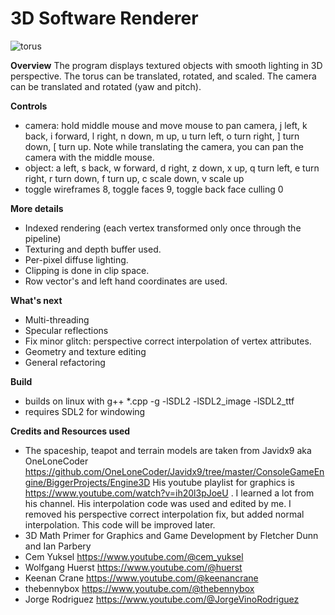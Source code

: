 # 3D Software Renderer

![torus](https://github.com/user-attachments/assets/58ee3aa8-98a6-41e5-8eae-16e81fa5bf03)

**Overview**
The program displays textured objects with smooth lighting in 3D perspective.  The torus can be translated, rotated, and scaled. The camera can be translated and rotated (yaw and pitch). 

**Controls**
- camera: hold middle mouse and move mouse to pan camera, j left, k back, i forward, l right, n down, m up, u turn left, o turn right, ] turn down, [ turn up. Note while translating the camera, you can pan the camera with the middle mouse.
- object: a left, s back, w forward, d right, z down, x up, q turn left, e turn right, r turn down, f turn up, c scale down, v scale up
- toggle wireframes 8, toggle faces 9, toggle back face culling 0

**More details**
- Indexed rendering (each vertex transformed only once through the pipeline)
- Texturing and depth buffer used.
- Per-pixel diffuse lighting.
- Clipping is done in clip space.
- Row vector's and left hand coordinates are used.

**What's next**
- Multi-threading
- Specular reflections
- Fix minor glitch: perspective correct interpolation of vertex attributes.
- Geometry and texture editing
- General refactoring

**Build**
- builds on linux with g++ *.cpp -g -lSDL2 -lSDL2_image -lSDL2_ttf
- requires SDL2 for windowing

**Credits and Resources used**
- The spaceship, teapot and terrain models are taken from Javidx9 aka OneLoneCoder https://github.com/OneLoneCoder/Javidx9/tree/master/ConsoleGameEngine/BiggerProjects/Engine3D
His youtube playlist for graphics is https://www.youtube.com/watch?v=ih20l3pJoeU . I learned a lot from his channel. His interpolation code was used and edited by me. I removed his perspective correct interpolation fix, but added normal interpolation. This code will be improved later.
- 3D Math Primer for Graphics and Game Development by Fletcher Dunn and Ian Parbery
- Cem Yuksel https://www.youtube.com/@cem_yuksel
- Wolfgang Huerst https://www.youtube.com/@huerst
- Keenan Crane https://www.youtube.com/@keenancrane
- thebennybox https://www.youtube.com/@thebennybox
- Jorge Rodriguez https://www.youtube.com/@JorgeVinoRodriguez
